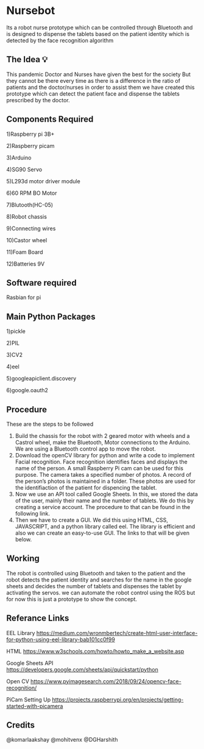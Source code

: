 # Nursebot 
Its a robot nurse prototype which can be controlled through Bluetooth and is designed to dispense the tablets based on the patient identity which is detected by the face recognition algorithm

## The Idea 💡
This pandemic Doctor and Nurses have given the best for the society
But they cannot be there every time as there is a difference in the ratio of patients and the doctor/nurses in order to assist them we have created this prototype which can detect the patient face and dispense the tablets prescribed by the doctor. 

## Components Required 
1)Raspberry pi 3B+

2)Raspberry picam

3)Arduino 

4)SG90 Servo

5)L293d motor driver module 

6)60 RPM BO Motor

7)Blutooth(HC-05)

8)Robot chassis

9)Connecting wires

10)Castor wheel

11)Foam Board

12)Batteries 9V
## Software required
Rasbian for pi

## Main Python Packages
1)pickle

2)PIL

3)CV2

4)eel

5)googleapiclient.discovery

6)google.oauth2


## Procedure
These are the steps to be followed
1) Build the chassis for the robot with 2 geared motor with wheels and a Castrol wheel, make the Bluetooth, Motor connections to the Arduino. We are using a Bluetooth control app to move the robot.
2) Download the openCV library for python and write a code to implement Facial recognition. Face recognition identifies faces and displays the name of the person. A small Raspberry Pi cam can be used for this purpose. The camera takes a specified number of photos.  A record of the person’s photos is maintained in a folder. These photos are used for the identifiaction of the patient for dispencing the tablet.
3) Now we use an API tool called Google Sheets. In this, we stored the data of the user, mainly their name and the number of tablets. We do this by creating a service account. The procedure to that can be found in the following link.
4) Then we have to create a GUI. We did this using HTML, CSS, JAVASCRIPT, and a python library called eel. The library is efficient and also we can create an easy-to-use GUI. The links to that will be given below.

## Working
The robot is controlled using Bluetooth and taken to the patient and the robot detects the patient identity and searches for the name in the google sheets and decides the number of tablets and dispenses the tablet by activating the servos. we can automate the robot control using the ROS but for now this is just a prototype to show the concept.

## Referance Links
EEL Library
https://medium.com/wronmbertech/create-html-user-interface-for-python-using-eel-library-bab101cc0f99

HTML
https://www.w3schools.com/howto/howto_make_a_website.asp

Google Sheets API
https://developers.google.com/sheets/api/quickstart/python

Open CV
https://www.pyimagesearch.com/2018/09/24/opencv-face-recognition/

PiCam Setting Up
https://projects.raspberrypi.org/en/projects/getting-started-with-picamera

## Credits
@komarlaakshay
@mohitvenx
@DGHarshith
